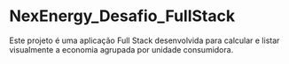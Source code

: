 # NexEnergy_Desafio_FullStack
Este projeto é uma aplicação Full Stack desenvolvida para calcular e listar visualmente a economia agrupada por unidade consumidora.
